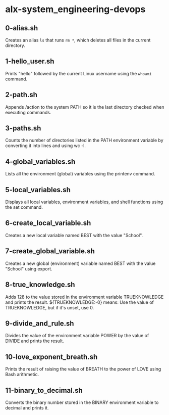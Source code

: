 # alx-system_engineering-devops

## 0-alias.sh
Creates an alias `ls` that runs `rm *`, which deletes all files in the current directory.

## 1-hello_user.sh
Prints "hello" followed by the current Linux username using the `whoami` command.

## 2-path.sh
Appends /action to the system PATH so it is the last directory checked when executing commands.

## 3-paths.sh
Counts the number of directories listed in the PATH environment variable by converting it into lines and using wc -l.

## 4-global_variables.sh
Lists all the environment (global) variables using the printenv command.

## 5-local_variables.sh
Displays all local variables, environment variables, and shell functions using the set command.

## 6-create_local_variable.sh
Creates a new local variable named BEST with the value "School".

## 7-create_global_variable.sh
Creates a new global (environment) variable named BEST with the value "School" using export.

## 8-true_knowledge.sh
Adds 128 to the value stored in the environment variable TRUEKNOWLEDGE and prints the result.
        ${TRUEKNOWLEDGE:-0} means:
                Use the value of TRUEKNOWLEDGE, but if it's unset, use 0.

## 9-divide_and_rule.sh
Divides the value of the environment variable POWER by the value of DIVIDE and prints the result.

## 10-love_exponent_breath.sh
Prints the result of raising the value of BREATH to the power of LOVE using Bash arithmetic.

## 11-binary_to_decimal.sh
Converts the binary number stored in the BINARY environment variable to decimal and prints it.

